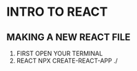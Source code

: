 # INTRO TO REACT

## MAKING A NEW REACT FILE

1. FIRST OPEN YOUR TERMINAL
2. REACT NPX CREATE-REACT-APP ./